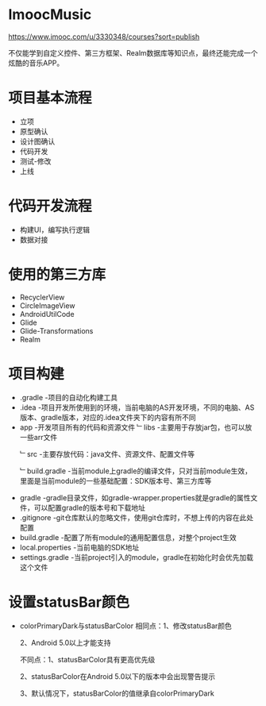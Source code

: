 # ImoocMusic
https://www.imooc.com/u/3330348/courses?sort=publish<p>
不仅能学到自定义控件、第三方框架、Realm数据库等知识点，最终还能完成一个炫酷的音乐APP。 

# 项目基本流程
* 立项
* 原型确认
* 设计图确认
* 代码开发
* 测试-修改
* 上线

# 代码开发流程
* 构建UI，编写执行逻辑
* 数据对接

# 使用的第三方库
* RecyclerView
* CircleImageView
* AndroidUtilCode
* Glide
* Glide-Transformations
* Realm

# 项目构建
* .gradle			-项目的自动化构建工具
* .idea				-项目开发所使用到的环境，当前电脑的AS开发环境，不同的电脑、AS版本、gradle版本，对应的.idea文件夹下的内容有所不同
* app				-开发项目所有的代码和资源文件
	﹂libs			-主要用于存放jar包，也可以放一些arr文件<p>
	﹂src			-主要存放代码：java文件、资源文件、配置文件等<p>
	﹂build.gradle	-当前module上gradle的编译文件，只对当前module生效，里面是当前module的一些基础配置：SDK版本号、第三方库等
* gradle			-gradle目录文件，如gradle-wrapper.properties就是gradle的属性文件，可以配置gradle的版本号和下载地址	
* .gitignore		-git仓库默认的忽略文件，使用git仓库时，不想上传的内容在此处配置
* build.gradle		-配置了所有module的通用配置信息，对整个project生效
* local.properties	-当前电脑的SDK地址
* settings.gradle	-当前project引入的module，gradle在初始化时会优先加载这个文件

# 设置statusBar颜色
* colorPrimaryDark与statusBarColor
  相同点：1、修改statusBar颜色<p>
          2、Android 5.0以上才能支持<p>
  不同点：1、statusBarColor具有更高优先级<p>
          2、statusBarColor在Android 5.0以下的版本中会出现警告提示<p>
		  3、默认情况下，statusBarColor的值继承自colorPrimaryDark